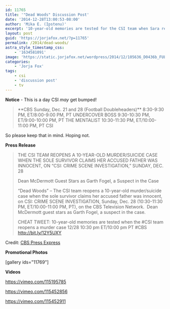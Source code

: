 ```yaml
---
id: 11765
title: '"Dead Woods" Discussion Post'
date: '2014-12-28T13:00:53-08:00'
author: 'Mika E. (Ipstenu)'
excerpt: '10-year-old memories are tested for the CSI team when Sara reopens a murder case.'
layout: post
guid: 'https://jorjafox.net/?p=11765'
permalink: /2014/dead-woods/
astra_style_timestamp_css:
    - '1634581091'
image: 'https://static.jorjafox.net/wordpress/2014/12/105636_D0436b_FULL.jpg'
categories:
    - 'Jorja Fox'
tags:
    - csi
    - 'discussion post'
    - tv
---
```


**Notice** - This is a day CSI _may_ get bumped!
<blockquote>**CBS Sunday, Dec. 21 and 28 (Football Doubleheaders)**
8:30-9:30 PM, ET/8:00-9:00 PM, PT UNDERCOVER BOSS
9:30-10:30 PM, ET/9:00-10:00 PM, PT THE MENTALIST
10:30-11:30 PM, ET/10:00-11:00 PM, PT CSI</blockquote>

So please keep that in mind. Hoping not.

**Press Release**

<blockquote>THE CSI TEAM REOPENS A 10-YEAR-OLD MURDER/SUICIDE CASE WHEN THE SOLE SURVIVOR CLAIMS HER ACCUSED FATHER WAS INNOCENT, ON “CSI: CRIME SCENE INVESTIGATION,” SUNDAY, DEC. 28

Dean McDermott Guest Stars as Garth Fogel, a Suspect in the Case

“Dead Woods” – The CSI team reopens a 10-year-old murder/suicide case when the sole survivor claims her accused father was innocent, on CSI: CRIME SCENE INVESTIGATION, Sunday, Dec. 28 (10:30-11:30 PM, ET/10:00-11:00 PM, PT), on the CBS Television Network.  Dean McDermott guest stars as Garth Fogel, a suspect in the case.

CHEAT TWEET: 10-year-old memories are tested when the #CSI team reopens a murder case 12/28 10:30 pm ET/10:00 pm PT #CBS http://bit.ly/12Y5UXY</blockquote>

Credit: <a href="http://www.cbspressexpress.com/cbs-entertainment/releases/view?id=41513">CBS Press Express</a>

**Promotional Photos**

[gallery ids="11769"]

**Videos**

https://vimeo.com/115195785

https://vimeo.com/115452856

https://vimeo.com/115452911
